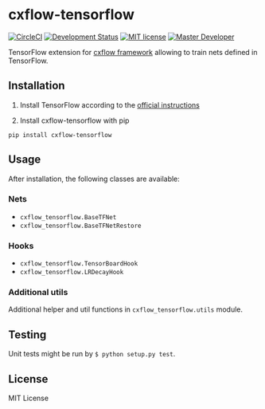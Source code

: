 # cxflow-tensorflow
[![CircleCI](https://circleci.com/gh/Cognexa/cxflow-tensorflow/tree/master.svg?style=shield)](https://circleci.com/gh/Cognexa/cxflow-tensorflow/tree/master)
[![Development Status](https://img.shields.io/badge/status-CX%20Regular-brightgreen.svg?style=flat)]()
[![MIT license](https://img.shields.io/badge/license-MIT-blue.svg?style=flat)]()
[![Master Developer](https://img.shields.io/badge/master-Petr%20Bělohlávek-lightgrey.svg?style=flat)]()

TensorFlow extension for [cxflow framework](https://github.com/cognexa/cxflow) allowing to train nets defined in TensorFlow.

## Installation

1. Install TensorFlow according to the [official instructions](https://www.tensorflow.org/install/)

2. Install cxflow-tensorflow with pip
```
pip install cxflow-tensorflow
```

## Usage
After installation, the following classes are available:

### Nets

- `cxflow_tensorflow.BaseTFNet`
- `cxflow_tensorflow.BaseTFNetRestore`

### Hooks

- `cxflow_tensorflow.TensorBoardHook`
- `cxflow_tensorflow.LRDecayHook`

### Additional utils

Additional helper and util functions in `cxflow_tensorflow.utils` module.

## Testing
Unit tests might be run by `$ python setup.py test`.

## License
MIT License
